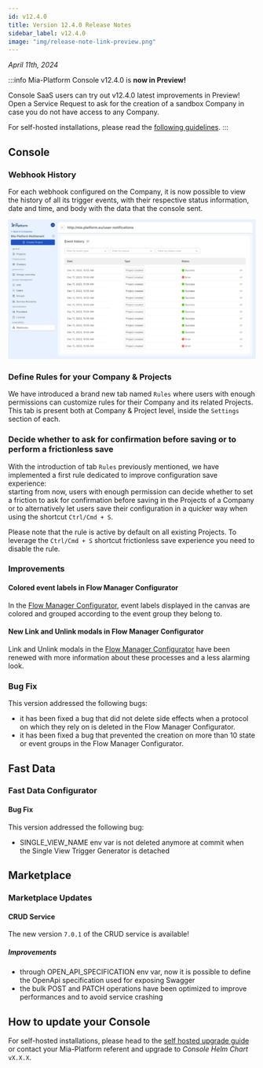 ```yaml
---
id: v12.4.0
title: Version 12.4.0 Release Notes
sidebar_label: v12.4.0
image: "img/release-note-link-preview.png"
---
```


_April 11th, 2024_

:::info
Mia-Platform Console v12.4.0 is **now in Preview!**

Console SaaS users can try out v12.4.0 latest improvements in Preview! Open a Service Request to ask for the creation of a sandbox Company in case you do not have access to any Company.

For self-hosted installations, please read the [following guidelines](#how-to-update-your-console).
:::

## Console

### Webhook History

For each webhook configured on the Company, it is now possible to view the history of all its trigger events, with their respective status information, date and time, and body with the data that the console sent.

![Webhook History](./img/webhook-history.png)

### Define Rules for your Company & Projects

We have introduced a brand new tab named `Rules` where users with enough permissions can customize rules for their Company and its related Projects. This tab is present both at Company & Project level, inside the `Settings` section of each. 

### Decide whether to ask for confirmation before saving or to perform a frictionless save

With the introduction of tab `Rules` previously mentioned, we have implemented a first rule dedicated to improve configuration save experience:  
starting from now, users with enough permission can decide whether to set a friction to ask for confirmation before saving in the Projects of a Company or to alternatively let users save their configuration in a quicker way when using the shortcut `Ctrl/Cmd + S`.
 
Please note that the rule is active by default on all existing Projects. To leverage the `Ctrl/Cmd + S` shortcut frictionless save experience you need to disable the rule.

### Improvements

#### Colored event labels in Flow Manager Configurator

In the [Flow Manager Configurator](/development_suite/api-console/api-design/flow-manager-configurator/overview.md), event labels displayed in the canvas are colored and grouped according to the event group they belong to.

#### New Link and Unlink modals in Flow Manager Configurator

Link and Unlink modals in the [Flow Manager Configurator](/development_suite/api-console/api-design/flow-manager-configurator/overview.md) have been renewed with more information about these processes and a less alarming look.

### Bug Fix

This version addressed the following bugs:

* it has been fixed a bug that did not delete side effects when a protocol on which they rely on is deleted in the Flow Manager Configurator.
* it has been fixed a bug that prevented the creation on more than 10 state or event groups in the Flow Manager Configurator.

## Fast Data

### Fast Data Configurator

#### Bug Fix

This version addressed the following bug:

* SINGLE_VIEW_NAME env var is not deleted anymore at commit when the Single View Trigger Generator is detached

## Marketplace

### Marketplace Updates

#### CRUD Service

The new version `7.0.1` of the CRUD service is available!

##### Improvements

* through OPEN_API_SPECIFICATION env var, now it is possible to define the OpenApi specification used for exposing Swagger
* the bulk POST and PATCH operations have been optimized to improve performances and to avoid service crashing

## How to update your Console

For self-hosted installations, please head to the [self hosted upgrade guide](/infrastructure/self-hosted/installation-chart/100_how-to-upgrade.md#v12---version-upgrades) or contact your Mia-Platform referent and upgrade to _Console Helm Chart_ `vX.X.X`.

